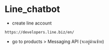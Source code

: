 # Line_chatbot

* create line account
```
https://developers.line.biz/en/
```
* go to products > Messaging API (จะอยู่ด้านซ้าย)

